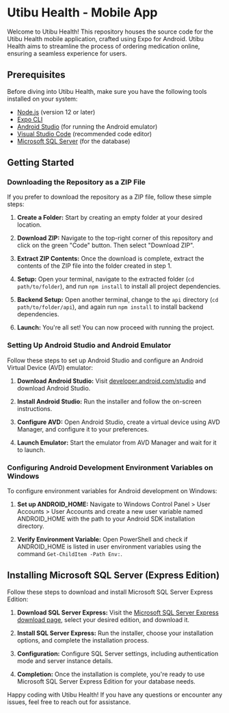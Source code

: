# Utibu Health - Mobile App

Welcome to Utibu Health! This repository houses the source code for the Utibu Health mobile application, crafted using Expo for Android. Utibu Health aims to streamline the process of ordering medication online, ensuring a seamless experience for users.

## Prerequisites

Before diving into Utibu Health, make sure you have the following tools installed on your system:

- [Node.js](https://nodejs.org/en/) (version 12 or later)
- [Expo CLI](https://docs.expo.dev/get-started/installation/)
- [Android Studio](https://developer.android.com/studio) (for running the Android emulator)
- [Visual Studio Code](https://code.visualstudio.com/) (recommended code editor)
- [Microsoft SQL Server](https://www.microsoft.com/en-us/sql-server/sql-server-downloads) (for the database)

## Getting Started

### Downloading the Repository as a ZIP File

If you prefer to download the repository as a ZIP file, follow these simple steps:

1. **Create a Folder:** Start by creating an empty folder at your desired location.

2. **Download ZIP:** Navigate to the top-right corner of this repository and click on the green "Code" button. Then select "Download ZIP".

3. **Extract ZIP Contents:** Once the download is complete, extract the contents of the ZIP file into the folder created in step 1.

4. **Setup:** Open your terminal, navigate to the extracted folder (`cd path/to/folder`), and run `npm install` to install all project dependencies.

5. **Backend Setup:** Open another terminal, change to the `api` directory (`cd path/to/folder/api`), and again run `npm install` to install backend dependencies.

6. **Launch:** You're all set! You can now proceed with running the project.

### Setting Up Android Studio and Android Emulator

Follow these steps to set up Android Studio and configure an Android Virtual Device (AVD) emulator:

1. **Download Android Studio:** Visit [developer.android.com/studio](https://developer.android.com/studio) and download Android Studio.

2. **Install Android Studio:** Run the installer and follow the on-screen instructions.

3. **Configure AVD:** Open Android Studio, create a virtual device using AVD Manager, and configure it to your preferences.

4. **Launch Emulator:** Start the emulator from AVD Manager and wait for it to launch.

### Configuring Android Development Environment Variables on Windows

To configure environment variables for Android development on Windows:

1. **Set up ANDROID_HOME:** Navigate to Windows Control Panel > User Accounts > User Accounts and create a new user variable named ANDROID_HOME with the path to your Android SDK installation directory.

2. **Verify Environment Variable:** Open PowerShell and check if ANDROID_HOME is listed in user environment variables using the command `Get-ChildItem -Path Env:`.

## Installing Microsoft SQL Server (Express Edition)

Follow these steps to download and install Microsoft SQL Server Express Edition:

1. **Download SQL Server Express:** Visit the [Microsoft SQL Server Express download page](https://www.microsoft.com/en-us/sql-server/sql-server-downloads), select your desired edition, and download it.

2. **Install SQL Server Express:** Run the installer, choose your installation options, and complete the installation process.

3. **Configuration:** Configure SQL Server settings, including authentication mode and server instance details.

4. **Completion:** Once the installation is complete, you're ready to use Microsoft SQL Server Express Edition for your database needs.

Happy coding with Utibu Health! If you have any questions or encounter any issues, feel free to reach out for assistance.
